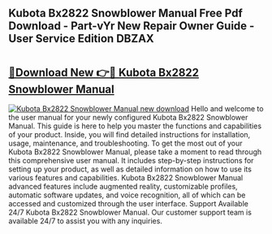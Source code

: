 ## Kubota Bx2822 Snowblower Manual Free Pdf Download - Part-vYr New Repair Owner Guide - User Service Edition DBZAX

# <h2><a href="http://bc87854.oget.top/?id=Kubota+Bx2822+Snowblower+Manual">🔗Download New 👉🔴 Kubota Bx2822 Snowblower Manual</a></h2>

[![Kubota Bx2822 Snowblower Manual new download](https://i.imgur.com/5g1atiW.png)](http://bc87854.oget.top/?id=Kubota+Bx2822+Snowblower+Manual)
Hello and welcome to the user manual for your newly configured Kubota Bx2822 Snowblower Manual. This guide is here to help you master the functions and capabilities of your product. Inside, you will find detailed instructions for installation, usage, maintenance, and troubleshooting. To get the most out of your Kubota Bx2822 Snowblower Manual, please take a moment to read through this comprehensive user manual. It includes step-by-step instructions for setting up your product, as well as detailed information on how to use its various features and capabilities. Kubota Bx2822 Snowblower Manual advanced features include augmented reality, customizable profiles, automatic software updates, and voice recognition, all of which can be accessed and customized through the user interface. Support Available 24/7 Kubota Bx2822 Snowblower Manual. Our customer support team is available 24/7 to assist you with any inquiries.
